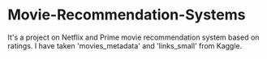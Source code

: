 # Movie-Recommendation-Systems
It's a project on Netflix and Prime movie recommendation system based on ratings. I have taken 'movies_metadata' and 'links_small' from Kaggle.
